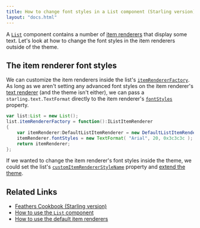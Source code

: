 ```yaml
---
title: How to change font styles in a List component (Starling version)
layout: "docs.html"
---
```


A [`List`](../list.md) component contains a number of [item renderers](../default-item-renderers.md) that display some text. Let's look at how to change the font styles in the item renderers outside of the theme.

## The item renderer font styles

We can customize the item renderers inside the list's [`itemRendererFactory`](/api-reference/feathers/controls/List.html#itemRendererFactory). As long as we aren't setting any advanced font styles on the item renderer's [text renderer](../text-renderers.md) (and the theme isn't either), we can pass a `starling.text.TextFormat` directly to the item renderer's [`fontStyles`](/api-reference/feathers/controls/Button.html#fontStyles) property.

```actionscript
var list:List = new List();
list.itemRendererFactory = function():IListItemRenderer
{
	var itemRenderer:DefaultListItemRenderer = new DefaultListItemRenderer();
	itemRenderer.fontStyles = new TextFormat( "Arial", 20, 0x3c3c3c );
	return itemRenderer;
};
```

If we wanted to change the item renderer's font styles inside the theme, we could set the list's [`customItemRendererStyleName`](/api-reference/feathers/controls/List.html#customItemRendererStyleName) property and [extend the theme](../extending-themes.md).

## Related Links

- [Feathers Cookbook (Starling version)](./index.md)
- [How to use the `List` component](../list.md)
- [How to use the default item renderers](../default-item-renderers.md)
